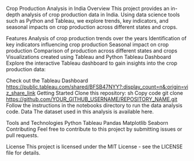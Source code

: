 Crop Production Analysis in India
Overview
This project provides an in-depth analysis of crop production data in India. Using data science tools such as Python and Tableau, we explore trends, key indicators, and seasonal impacts on crop production across different states and crops.

Features
Analysis of crop production trends over the years
Identification of key indicators influencing crop production
Seasonal impact on crop production
Comparison of production across different states and crops
Visualizations created using Tableau and Python
Tableau Dashboard
Explore the interactive Tableau dashboard to gain insights into the crop production data:

Check out the Tableau Dashboard
https://public.tableau.com/shared/BFSB47NYY?:display_count=n&:origin=viz_share_link
Getting Started
Clone this repository:
sh
Copy code
git clone https://github.com/YOUR_GITHUB_USERNAME/REPOSITORY_NAME.git
Follow the instructions in the notebooks directory to run the data analysis code.
Data
The dataset used in this analysis is available here.

Tools and Technologies
Python
Tableau
Pandas
Matplotlib
Seaborn
Contributing
Feel free to contribute to this project by submitting issues or pull requests.

License
This project is licensed under the MIT License - see the LICENSE file for details.


